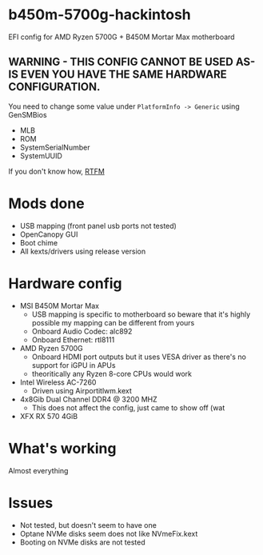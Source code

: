 # b450m-5700g-hackintosh
EFI config for AMD Ryzen 5700G + B450M Mortar Max motherboard

## WARNING - THIS CONFIG CANNOT BE USED AS-IS EVEN YOU HAVE THE SAME HARDWARE CONFIGURATION. 

You need to change some value under `PlatformInfo -> Generic` using GenSMBios
- MLB
- ROM
- SystemSerialNumber
- SystemUUID

If you don't know how, [RTFM](https://dortania.github.io/OpenCore-Post-Install/universal/iservices.html#making-en0-show-as-built-in)

# Mods done
- USB mapping (front panel usb ports not tested)
- OpenCanopy GUI
- Boot chime
- All kexts/drivers using release version

# Hardware config
- MSI B450M Mortar Max
  - USB mapping is specific to motherboard so beware that it's highly possible my mapping can be different from yours
  - Onboard Audio Codec: alc892
  - Onboard Ethernet: rtl8111
- AMD Ryzen 5700G
  - Onboard HDMI port outputs but it uses VESA driver as there's no support for iGPU in APUs
  - theoritically any Ryzen 8-core CPUs would work
- Intel Wireless AC-7260
  - Driven using Airportitlwm.kext
- 4x8Gib Dual Channel DDR4 @ 3200 MHZ
  - This does not affect the config, just came to show off (wat
- XFX RX 570 4GiB

# What's working
Almost everything

# Issues
- Not tested, but doesn't seem to have one
- Optane NVMe disks seem does not like NVmeFix.kext
- Booting on NVMe disks are not tested

